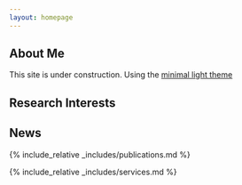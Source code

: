 ```yaml
---
layout: homepage
---
```


## About Me

This site is under construction. Using the [minimal light theme](https://github.com/yaoyao-liu/minimal-light)

## Research Interests


## News

{% include_relative _includes/publications.md %}

{% include_relative _includes/services.md %}
